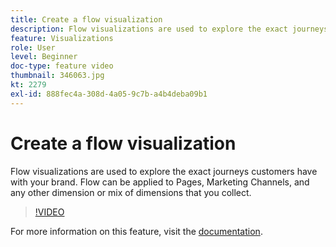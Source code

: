 ```yaml
---
title: Create a flow visualization
description: Flow visualizations are used to explore the exact journeys customers have with your brand. Flow can be applied to Pages, Marketing Channels, and any other dimension or mix of dimensions that you collect.
feature: Visualizations
role: User
level: Beginner
doc-type: feature video
thumbnail: 346063.jpg
kt: 2279
exl-id: 888fec4a-308d-4a05-9c7b-a4b4deba09b1
---
```

# Create a flow visualization

Flow visualizations are used to explore the exact journeys customers have with your brand. Flow can be applied to Pages, Marketing Channels, and any other dimension or mix of dimensions that you collect.

>[!VIDEO](https://video.tv.adobe.com/v/346063/?quality=12&learn=on)

For more information on this feature, visit the [documentation](https://experienceleague.adobe.com/docs/analytics/analyze/analysis-workspace/visualizations/flow/flow.html?lang=en).
